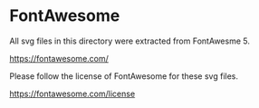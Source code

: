 # FontAwesome

All svg files in this directory were extracted from FontAwesme 5.

https://fontawesome.com/

Please follow the license of FontAwesome for these svg files.

https://fontawesome.com/license